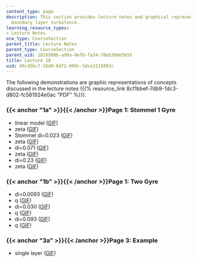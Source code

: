 ```yaml
---
content_type: page
description: This section provides lecture notes and graphical representations on
  boundary layer turbulence.
learning_resource_types:
- Lecture Notes
ocw_type: CourseSection
parent_title: Lecture Notes
parent_type: CourseSection
parent_uid: 1816500b-a90a-0efb-fa34-70eb309e5655
title: Lecture 18
uid: 40c35bc7-26d9-8df2-000c-5dce3115883c
---
```


The following demonstrations are graphic representations of concepts discussed in the lecture notes ({{% resource_link 8cf1bbef-7db9-1dc3-d802-fc581924e0ac "PDF" %}}).

### {{< anchor "1a" >}}{{< /anchor >}}Page 1: Stommel 1 Gyre

*   linear model ([GIF](/ans7870/12/12.820/s07/lecturenotes/demos/st0sg-psi.gif))
*   zeta ([GIF](/ans7870/12/12.820/s07/lecturenotes/demos/st0sg-q.gif))
*   Stommel di=0.023 ([GIF](/ans7870/12/12.820/s07/lecturenotes/demos/st1sg-psi.gif))
*   zeta ([GIF](/ans7870/12/12.820/s07/lecturenotes/demos/st1sg-q.gif))
*   di=0.071 ([GIF](/ans7870/12/12.820/s07/lecturenotes/demos/st2sg-psi.gif))
*   zeta ([GIF](/ans7870/12/12.820/s07/lecturenotes/demos/st2sg-q.gif))
*   di=0.23 ([GIF](/ans7870/12/12.820/s07/lecturenotes/demos/st3sg-psi.gif))
*   zeta ([GIF](/ans7870/12/12.820/s07/lecturenotes/demos/st3sg-q.gif))

### {{< anchor "1b" >}}{{< /anchor >}}Page 1: Two Gyre

*   di=0.0093 ([GIF](/ans7870/12/12.820/s07/lecturenotes/demos/st0-psi.gif))
*   q ([GIF](/ans7870/12/12.820/s07/lecturenotes/demos/st0-q.gif))
*   di=0.030 ([GIF](/ans7870/12/12.820/s07/lecturenotes/demos/st1-psi.gif))
*   q ([GIF](/ans7870/12/12.820/s07/lecturenotes/demos/st1-q.gif))
*   di=0.093 ([GIF](/ans7870/12/12.820/s07/lecturenotes/demos/st2-psi.gif))
*   q ([GIF](/ans7870/12/12.820/s07/lecturenotes/demos/st2-q.gif))

### {{< anchor "3a" >}}{{< /anchor >}}Page 3: Example

*   single layer ([GIF](/ans7870/12/12.820/s07/lecturenotes/demos/b1.gif))